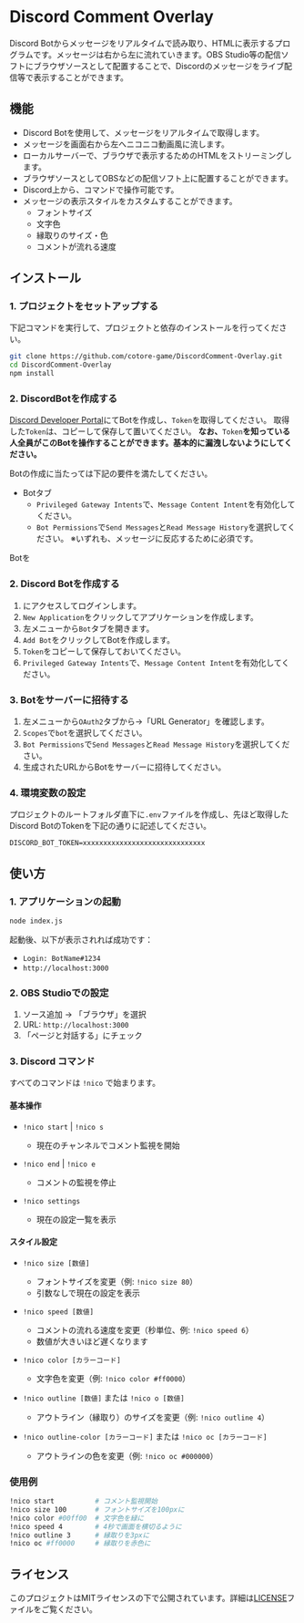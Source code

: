 # Discord Comment Overlay

Discord Botからメッセージをリアルタイムで読み取り、HTMLに表示するプログラムです。メッセージは右から左に流れていきます。OBS Studio等の配信ソフトにブラウザソースとして配置することで、Discordのメッセージをライブ配信等で表示することができます。

## 機能

- Discord Botを使用して、メッセージをリアルタイムで取得します。
- メッセージを画面右から左へニコニコ動画風に流します。
- ローカルサーバーで、ブラウザで表示するためのHTMLをストリーミングします。
- ブラウザソースとしてOBSなどの配信ソフト上に配置することができます。
- Discord上から、コマンドで操作可能です。
- メッセージの表示スタイルをカスタムすることができます。
  - フォントサイズ
  - 文字色
  - 縁取りのサイズ・色
  - コメントが流れる速度

## インストール

### 1. プロジェクトをセットアップする

下記コマンドを実行して、プロジェクトと依存のインストールを行ってください。

```bash
git clone https://github.com/cotore-game/DiscordComment-Overlay.git
cd DiscordComment-Overlay
npm install
```

### 2. DiscordBotを作成する

[Discord Developer Portal](https://discord.com/developers/applications)にてBotを作成し、`Token`を取得してください。
取得した`Token`は、コピーして保存して置いてください。
**なお、**`Token`**を知っている人全員がこのBotを操作することができます。基本的に漏洩しないようにしてください。**

Botの作成に当たっては下記の要件を満たしてください。

- Botタブ
  - `Privileged Gateway Intents`で、`Message Content Intent`を有効化してください。
  - `Bot Permissions`で`Send Messages`と`Read Message History`を選択してください。
  ※いずれも、メッセージに反応するために必須です。

Botを


### 2. Discord Botを作成する

1. にアクセスしてログインします。
2. `New Application`をクリックしてアプリケーションを作成します。
3. 左メニューから`Bot`タブを開きます。
4. `Add Bot`をクリックしてBotを作成します。
5. `Token`をコピーして保存しておいてください。
6. `Privileged Gateway Intents`で、`Message Content Intent`を有効化してください。

### 3. Botをサーバーに招待する

1. 左メニューから`OAuth2`タブから→「URL Generator」を確認します。
2. `Scopes`で`bot`を選択してください。
3. `Bot Permissions`で`Send Messages`と`Read Message History`を選択してください。
4. 生成されたURLからBotをサーバーに招待してください。

### 4. 環境変数の設定

プロジェクトのルートフォルダ直下に`.env`ファイルを作成し、先ほど取得したDiscord BotのTokenを下記の通りに記述してください。

```env
DISCORD_BOT_TOKEN=xxxxxxxxxxxxxxxxxxxxxxxxxxxxxx
```

## 使い方

### 1. アプリケーションの起動

```bash
node index.js
```

起動後、以下が表示されれば成功です：

- `Login: BotName#1234`
- `http://localhost:3000`

### 2. OBS Studioでの設定

1. ソース追加 → 「ブラウザ」を選択
2. URL: `http://localhost:3000`
3. 「ページと対話する」にチェック

### 3. Discord コマンド

すべてのコマンドは `!nico` で始まります。

#### 基本操作

- `!nico start` | `!nico s`
  - 現在のチャンネルでコメント監視を開始
  
- `!nico end` | `!nico e`
  - コメントの監視を停止

- `!nico settings`
  - 現在の設定一覧を表示

#### スタイル設定

- `!nico size [数値]`
  - フォントサイズを変更（例: `!nico size 80`）
  - 引数なしで現在の設定を表示

- `!nico speed [数値]`
  - コメントの流れる速度を変更（秒単位、例: `!nico speed 6`）
  - 数値が大きいほど遅くなります

- `!nico color [カラーコード]`
  - 文字色を変更（例: `!nico color #ff0000`）

- `!nico outline [数値]` または `!nico o [数値]`
  - アウトライン（縁取り）のサイズを変更（例: `!nico outline 4`）

- `!nico outline-color [カラーコード]` または `!nico oc [カラーコード]`
  - アウトラインの色を変更（例: `!nico oc #000000`）

### 使用例

```bash
!nico start          # コメント監視開始
!nico size 100       # フォントサイズを100pxに
!nico color #00ff00  # 文字色を緑に
!nico speed 4        # 4秒で画面を横切るように
!nico outline 3      # 縁取りを3pxに
!nico oc #ff0000     # 縁取りを赤色に
```

## ライセンス

このプロジェクトはMITライセンスの下で公開されています。詳細は[LICENSE](LICENSE)ファイルをご覧ください。
